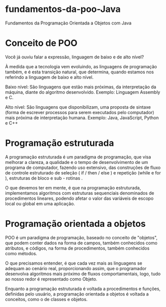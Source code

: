 # fundamentos-da-poo-Java
Fundamentos da Programação Orientada a Objetos com Java

# Conceito de POO
Você já ouviu falar a expressão, linguagem de baixo e de alto nível?

À medida que a tecnologia vem evoluindo, as linguagens de programação também, e é esta transição natural, que determina, quando estamos nos referindo a linguagem de baixo e alto nível.

Baixo nível: São linguagens que estão mais próximas, da interpretação da máquina, diante do algoritmo desenvolvido. Exemplo: Linguagem Assembly e C.

Alto nível: São linguagens que disponibilizam, uma proposta de sintaxe (forma de escrever processos para serem executados pelo computador) mais próxima de interpretação humana. Exemplo: Java, JavaScript, Python e C++

# Programação estruturada
A programação estruturada é um paradigma de programação, que visa melhorar a clareza, a qualidade e o tempo de desenvolvimento de um programa de computador, fazendo uso extensivo, das construções de fluxo de controle estruturado de seleção ( if / then / else ) e repetição (while e for ), estruturas de bloco e sub - rotinas .

O que devemos ter em mente, é que na programação estruturada, implementamos algoritmos com estruturas sequenciais denominados de procedimentos lineares, podendo afetar o valor das variáveis de escopo local ou global em uma aplicação.

# Programação orientada a objetos
POO é um paradigma de programação, baseado no conceito de "objetos", que podem conter dados na forma de campos, também conhecidos como atributos, e códigos, na forma de procedimentos, também conhecidos como métodos.

O que precisamos entender, é que cada vez mais as linguagens se adequam ao cenário real, proporcionando assim, que o programador desenvolva algoritmos mais próximo de fluxos comportamentais, logo, tudo ao nosso redor é representado como Objeto.

Enquanto a programação estruturada é voltada a procedimentos e funções, definidas pelo usuário, a programação orientada a objetos é voltada a conceitos, como o de classes e objetos.
